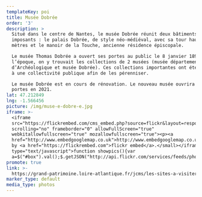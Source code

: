 ```yaml
---
templateKey: poi
title: Musée Dobrée
order: '3'
description: >
  Situé dans le centre de Nantes, le musée Dobrée réunit deux bâtiments
  imposants : le palais Dobrée, de style néo-médiéval, avec sa tour haute de 30
  mètres et le manoir de la Touche, ancienne résidence épiscopale. 

  Le musée Thomas Dobrée a ouvert ses portes au public le 8 janvier 1899. À
  l’époque, on y trouvait les collections de 2 musées (musée départemental
  d’Archéologique et musée Dobrée). Ces collections importantes ont été confiées
  à une collectivité publique afin de les pérenniser.

  Le musée Dobrée est en cours de rénovation. Le nouveau musée ouvrira ses
  portes en 2021.
lat: 47.212849
lng: -1.566456
picture: /img/muse-e-dobre-e.jpg
iframe: >-
  <iframe
  src="https://flickrembed.com/cms_embed.php?source=flickr&layout=responsive&input=72157697479991784&sort=0&by=album&theme=default&scale=fill&limit=10&skin=default&autoplay=true"
  scrolling="no" frameborder="0" allowFullScreen="true"
  webkitallowfullscreen="true" mozallowfullscreen="true"><p><a 
  href="http://www.embedgooglemap.co.uk">http://www.embedgooglemap.co.uk/</a></p><small>Powered
  by <a href="https://flickrembed.com">flickr embed</a>.</small></iframe><script
  type="text/javascript">function showpics(){var
  a=$("#box").val();$.getJSON("http://api.flickr.com/services/feeds/photos_public.gne?tags="+a+"&tagmode=any&format=json&jsoncallback=?",function(a){$("#images").hide().html(a).fadeIn("fast"),$.each(a.items,function(a,e){$("<img/>").attr("src",e.media.m).appendTo("#images")})})}</script>
promote: true
link: >-
  https://grand-patrimoine.loire-atlantique.fr/jcms/les-sites-a-visiter/musee-dobree-a-nantes/le-projet-de-renovation/le-projet-de-renovation-du-musee-dobree-fr-p2_291505
marker_type: default
media_type: photos
---
```


